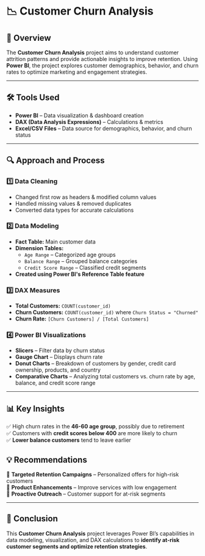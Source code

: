 # 📉 Customer Churn Analysis  

## 📌 Overview  
The **Customer Churn Analysis** project aims to understand customer attrition patterns and provide actionable insights to improve retention. Using **Power BI**, the project explores customer demographics, behavior, and churn rates to optimize marketing and engagement strategies.  

---

## 🛠 Tools Used  
- **Power BI** – Data visualization & dashboard creation  
- **DAX (Data Analysis Expressions)** – Calculations & metrics  
- **Excel/CSV Files** – Data source for demographics, behavior, and churn status  

---

## 🔍 Approach and Process  

### 1️⃣ Data Cleaning  
- Changed first row as headers & modified column values  
- Handled missing values & removed duplicates  
- Converted data types for accurate calculations  

### 2️⃣ Data Modeling  
- **Fact Table:** Main customer data  
- **Dimension Tables:**  
  - `Age Range` – Categorized age groups  
  - `Balance Range` – Grouped balance categories  
  - `Credit Score Range` – Classified credit segments  
- **Created using Power BI's Reference Table feature**  

### 3️⃣ DAX Measures  
- **Total Customers:** `COUNT(customer_id)`  
- **Churn Customers:** `COUNT(customer_id)` where `Churn Status = "Churned"`  
- **Churn Rate:** `[Churn Customers] / [Total Customers]`  

### 4️⃣ Power BI Visualizations  
- **Slicers** – Filter data by churn status  
- **Gauge Chart** – Displays churn rate  
- **Donut Charts** – Breakdown of customers by gender, credit card ownership, products, and country  
- **Comparative Charts** – Analyzing total customers vs. churn rate by age, balance, and credit score range  

---

## 📊 Key Insights  
✅ High churn rates in the **46-60 age group**, possibly due to retirement  
✅ Customers with **credit scores below 400** are more likely to churn  
✅ **Lower balance customers** tend to leave earlier  

## 💡 Recommendations  
🚀 **Targeted Retention Campaigns** – Personalized offers for high-risk customers  
🚀 **Product Enhancements** – Improve services with low engagement  
🚀 **Proactive Outreach** – Customer support for at-risk segments  

---

## 📢 Conclusion  
This **Customer Churn Analysis** project leverages Power BI’s capabilities in data modeling, visualization, and DAX calculations to **identify at-risk customer segments and optimize retention strategies**.  

